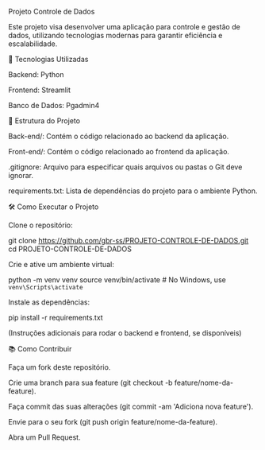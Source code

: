 Projeto Controle de Dados

Este projeto visa desenvolver uma aplicação para controle e gestão de dados, utilizando tecnologias modernas para garantir eficiência e escalabilidade.

🚀 Tecnologias Utilizadas

Backend: Python

Frontend: Streamlit

Banco de Dados: Pgadmin4

📁 Estrutura do Projeto

Back-end/: Contém o código relacionado ao backend da aplicação.

Front-end/: Contém o código relacionado ao frontend da aplicação.

.gitignore: Arquivo para especificar quais arquivos ou pastas o Git deve ignorar.

requirements.txt: Lista de dependências do projeto para o ambiente Python.

🛠️ Como Executar o Projeto

Clone o repositório:

git clone https://github.com/gbr-ss/PROJETO-CONTROLE-DE-DADOS.git
cd PROJETO-CONTROLE-DE-DADOS


Crie e ative um ambiente virtual:

python -m venv venv
source venv/bin/activate  # No Windows, use `venv\Scripts\activate`


Instale as dependências:

pip install -r requirements.txt


(Instruções adicionais para rodar o backend e frontend, se disponíveis)

📚 Como Contribuir

Faça um fork deste repositório.

Crie uma branch para sua feature (git checkout -b feature/nome-da-feature).

Faça commit das suas alterações (git commit -am 'Adiciona nova feature').

Envie para o seu fork (git push origin feature/nome-da-feature).

Abra um Pull Request.
